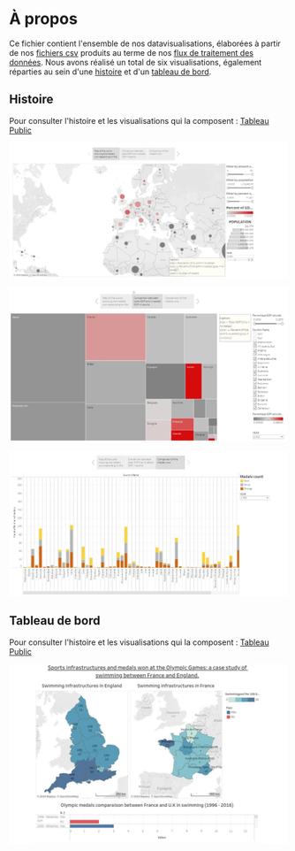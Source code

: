 # À propos

Ce fichier contient l'ensemble de nos datavisualisations, élaborées à partir de nos [fichiers csv](../Flux-et-datasets) produits au terme de nos [flux de traitement des données](../Flux-et-datasets). Nous avons réalisé un total de six visualisations, également réparties au sein d'une [histoire](https://public.tableau.com/app/profile/maxime.griveau/viz/Comparisonofthemedalswonbycountryofthe6editionsoftheOlympicGamesaccordingtotheirpopulationandGDPspercentageinvestedinsports/TheOlympicsfortherich) et d'un [tableau de bord](https://public.tableau.com/app/profile/ilyes.mechentel/viz/Natation_Comparaison_UK_France/Tableaudebord1).

## Histoire

Pour consulter l'histoire et les visualisations qui la composent : [Tableau Public](https://public.tableau.com/app/profile/maxime.griveau/viz/Comparisonofthemedalswonbycountryofthe6editionsoftheOlympicGamesaccordingtotheirpopulationandGDPspercentageinvestedinsports/TheOlympicsfortherich)

![Comparison of the medals won by country of the 6 editions of the Olympic Games according to their population and GDP's percentage invested in sports - map](../Journal-de-bord/images/datavis-medals-world-map-story.jpeg)

![Comparison of the medals won by country of the 6 editions of the Olympic Games according to their population and GDP's percentage invested in sports - treemap](../Journal-de-bord/images/datavis-medals-world-treemap-story.jpeg)

![Comparison of the medals won by country of the 6 editions of the Olympic Games according to their population and GDP's percentage invested in sports - histo](../Journal-de-bord/images/datavis-medals-world-histo-story.jpeg)

## Tableau de bord

Pour consulter l'histoire et les visualisations qui la composent : [Tableau Public](https://public.tableau.com/app/profile/ilyes.mechentel/viz/Natation_Comparaison_UK_France/Tableaudebord1)

![Sports infrastructures and medals won at the Olympic Games: a case study of swimming between France and England](../Journal-de-bord/images/datavis-swim-tab.jpeg)
